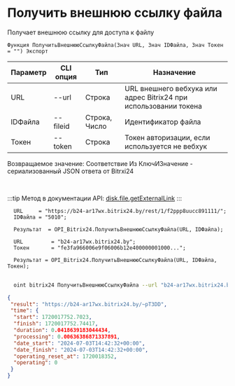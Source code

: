 ﻿---
sidebar_position: 5
---

# Получить внешнюю ссылку файла
 Получает внешнюю ссылку для доступа к файлу



`Функция ПолучитьВнешнююСсылкуФайла(Знач URL, Знач IDФайла, Знач Токен = "") Экспорт`

  | Параметр | CLI опция | Тип | Назначение |
  |-|-|-|-|
  | URL | --url | Строка | URL внешнего вебхука или адрес Bitrix24 при использовании токена |
  | IDФайла | --fileid | Строка, Число | Идентификатор файла |
  | Токен | --token | Строка | Токен авторизации, если используется не вебхук |

  
  Возвращаемое значение:   Соответствие Из КлючИЗначение - сериализованный JSON ответа от Bitrxi24

<br/>

:::tip
Метод в документации API: [disk.file.getExternalLink](https://dev.1c-bitrix.ru/rest_help/disk/file/disk_file_getexternallink.php)
:::
<br/>


```bsl title="Пример кода"
  URL     = "https://b24-ar17wx.bitrix24.by/rest/1/f2ppp8uucc891111/";
  IDФайла = "5010";
  
  Результат  = OPI_Bitrix24.ПолучитьВнешнююСсылкуФайла(URL, IDФайла);
  
  URL         = "b24-ar17wx.bitrix24.by";
  Токен       = "fe3fa966006e9f06006b12e400000001000...";
  
  Результат = OPI_Bitrix24.ПолучитьВнешнююСсылкуФайла(URL, IDФайла, Токен);
```



```sh title="Пример команды CLI"
    
  oint bitrix24 ПолучитьВнешнююСсылкуФайла --url "b24-ar17wx.bitrix24.by" --fileid "2484" --token "56898d66006e9f06006b12e400000001000..."

```

```json title="Результат"
{
 "result": "https://b24-ar17wx.bitrix24.by/~pT3DD",
 "time": {
  "start": 1720017752.7023,
  "finish": 1720017752.74417,
  "duration": 0.0418639183044434,
  "processing": 0.00636386871337891,
  "date_start": "2024-07-03T14:42:32+00:00",
  "date_finish": "2024-07-03T14:42:32+00:00",
  "operating_reset_at": 1720018352,
  "operating": 0
 }
}
```
